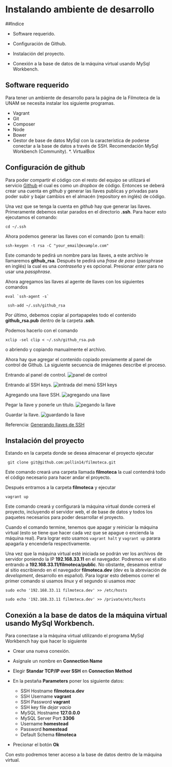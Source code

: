 Instalando ambiente de desarrollo
=================================

##Indice

* Software requerido.

* Configuración de Github.

* Instalación del proyecto.

* Conexión a la base de datos de la máquina virtual usando MySql Workbench.


Software requerido
---------------------

Para tener un ambiente de desarrollo para la página de la Filmoteca de la UNAM se necesita instalar
los siguiente programas.

* Vagrant
* Git
* Composer
* Node
* Bower
* Gestor de base de datos MySql con la característica de poderse conectar a la base de datos a través de SSH. Recomendación MySql Workbench (Community).
*. VirtualBox


Configuración de github
-----------------------

Para poder compartir el código con el resto del equipo se utilizará el servicio [Github](https://github.com) el cual es como un _dropbox_ de código. Entonces se deberá crear una cuenta en _github_ y generar las llaves publicas y privadas para poder subir y bajar cambios en el almacén (repository en inglés) de código.

Una vez que se tenga la cuenta en _github_ hay que generar las llaves. Primeramente debemos estar parados en el directorio __.ssh__. Para hacer esto ejecutamos el comando:

``` 
cd ~/.ssh 
```

Ahora podemos generar las llaves con el comando (pon tu email):

``` 
ssh-keygen -t rsa -C "your_email@example.com" 
```

Este comando te pedirá un nombre para las llaves, a este archivo le llamaremos **github_rsa**. Después te pedirá una *frase de paso* (passphrase en inglés) la cual es una *contraseña* y es opcional. Presionar *enter* para no usar una *passphrase*.

Ahora agregamos las llaves al agente de llaves con los siguientes comandos

``` 
eval `ssh-agent -s` 
```

```
 ssh-add ~/.ssh/github_rsa 
```

Por último, debemos copiar al portapapeles todo el contenido **github_rsa.pub** dentro de la carpeta **.ssh**.

Podemos hacerlo con el comando

``` 
xclip -sel clip < ~/.ssh/github_rsa.pub 
```

o abriendo y copiando manualmente el archivo.

Ahora hay que agregar el contenido copiado previamente al panel de control de Github. La siguiente secuencia de imágenes describe el proceso.

 Entrando al panel de control. ![panel de control](https://github-images.s3.amazonaws.com/help/settings/userbar-account-settings.png)

Entrando al SSH keys. ![entrada del menú SSH keys](https://github-images.s3.amazonaws.com/help/settings/settings-sidebar-ssh-keys.png)

Agregando una llave SSH. ![agregando una llave](https://github-images.s3.amazonaws.com/help/settings/ssh-add-ssh-key.png)

Pegar la llave y ponerle un título. ![pegando la llave](https://github-images.s3.amazonaws.com/help/settings/ssh-key-paste.png) 

Guardar la llave. ![guardando la llave](https://github-images.s3.amazonaws.com/help/settings/ssh-add-key.png)

Referencia: [Generando llaves de SSH](https://help.github.com/articles/generating-ssh-keys)

Instalación del proyecto
--------------------------

Estando en la carpeta donde se desea almacenar el proyecto ejecutar

```
 git clone git@github.com:pollin14/filmoteca.git 
```

Este comando creará una carpeta llamada __filmoteca__ la cual contendrá todo el código necesario para hacer andar el proyecto.

Después entramos a la carpeta __filmoteca__ y ejecutar

``` 
vagrant up 
```

Este comando creará y configurará la máquina virtual donde correrá el proyecto, incluyendo el servidor web, el de base de datos y todos los paquetes necesarios para poder desarrollar el proyecto.

Cuando el comando termine, tenemos que apagar y reiniciar la máquina virtual (esto se tiene que hacer cada vez que se apague o encienda la máquina real). Para lograr esto usamos ```vagrant halt``` y ```vagrant up``` parara apagarla y encenderla respectivamente.

Una vez que la máquina virtual esté iniciada se podrán ver los archivos de servidor poniendo la IP **192.168.33.11** en el navegador. Podremos ver el sitio entrando a **192.168.33.11/filmoteca/public**. No obstante, deseamos entrar al sitio escribiendo en el navegador **filmoteca.dev** (dev es la abreviación de *development*, desarrollo en español). Para lograr esto debemos correr el primer comando si usamos *linux* y el segundo si usamos *mac*

```
sudo echo '192.168.33.11 filmoteca.dev' >> /etc/hosts
```

```
sudo echo '192.168.33.11 filmoteca.dev' >> /private/etc/hosts
```


Conexión a la base de datos de la máquina virtual usando MySql Workbench.
-------------------------------------------------------------------------

Para conectase a la máquina virtual utilizando el programa MySql Workbench hay que hacer lo siguiente

+ Crear una nueva conexión.
+ Asígnale un nombre en **Connection Name**
+ Elegir **Standar TCP/IP over SSH** en **Connection Method**
+ En la pestaña **Parameters** poner los siguiente datos:
    + SSH Hostname **filmoteca.dev**
    + SSH Username **vagrant**
    + SSH Password **vagrant**
    + SSH key file *dejar vacío*
    + MySQL Hostname **127.0.0.0**
    + MySQL Server Port **3306**
    + Username **homestead**
    + Password **homestead**
    + Default Schema **filmoteca**
    
+ Precionar el botón **Ok**

Con esto podremos tener acceso a la base de datos dentro de la máquina virtual.






<link rel="stylesheet" href="http://maxcdn.bootstrapcdn.com/bootstrap/3.2.0/css/bootstrap.min.css"/>